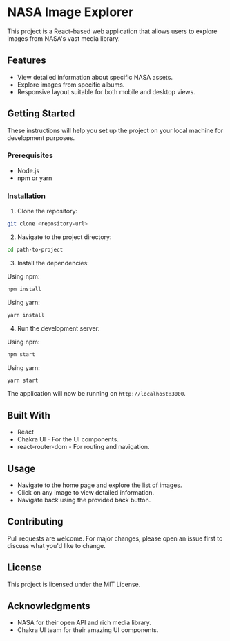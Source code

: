 # NASA Image Explorer

This project is a React-based web application that allows users to explore images from NASA's vast media library.

## Features

- View detailed information about specific NASA assets.
- Explore images from specific albums.
- Responsive layout suitable for both mobile and desktop views.

## Getting Started

These instructions will help you set up the project on your local machine for development purposes.

### Prerequisites

- Node.js
- npm or yarn

### Installation

1. Clone the repository:

```bash
git clone <repository-url>
```

2. Navigate to the project directory:

```bash
cd path-to-project
```

3. Install the dependencies:

Using npm:

```bash
npm install
```

Using yarn:

```bash
yarn install
```

4. Run the development server:

Using npm:

```bash
npm start
```

Using yarn:

```bash
yarn start
```

The application will now be running on `http://localhost:3000`.

## Built With

- React
- Chakra UI - For the UI components.
- react-router-dom - For routing and navigation.

## Usage

- Navigate to the home page and explore the list of images.
- Click on any image to view detailed information.
- Navigate back using the provided back button.

## Contributing

Pull requests are welcome. For major changes, please open an issue first to discuss what you'd like to change.

## License

This project is licensed under the MIT License.

## Acknowledgments

- NASA for their open API and rich media library.
- Chakra UI team for their amazing UI components.
